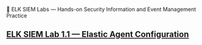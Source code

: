 🧩 ELK SIEM Labs — Hands-on Security Information and Event Management Practice

## [ELK SIEM Lab 1.1 — Elastic Agent Configuration](https://medium.com/p/05f66086615f)




